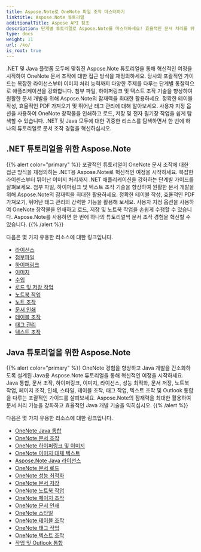 ```yaml
---
title: Aspose.Note로 OneNote 파일 조작 마스터하기
linktitle: Aspose.Note 튜토리얼
additionalTitle: Aspose API 참조
description: 단계별 튜토리얼로 Aspose.Note를 마스터하세요! 효율적인 문서 처리를 위해 프로그래밍 방식으로 OneNote 파일을 조작하는 방법을 알아보세요.
type: docs
weight: 11
url: /ko/
is_root: true
---
```


.NET 및 Java 플랫폼 모두에 맞춰진 Aspose.Note 튜토리얼을 통해 혁신적인 여정을 시작하여 OneNote 문서 조작에 대한 접근 방식을 재정의하세요. 당사의 포괄적인 가이드는 복잡한 라이선스부터 이미지 처리 능력까지 다양한 주제를 다루는 단계별 통찰력으로 애플리케이션을 강화합니다. 첨부 파일, 하이퍼링크 및 텍스트 조작 기술을 향상하여 원활한 문서 개발을 위해 Aspose.Note의 잠재력을 최대한 활용하세요. 정확한 테이블 작성, 효율적인 PDF 가져오기 및 뛰어난 태그 관리에 대해 알아보세요. 사용자 지정 옵션을 사용하여 OneNote 창작물을 인쇄하고 로드, 저장 및 전자 필기장 작업을 쉽게 탐색할 수 있습니다. .NET 및 Java 모두에 대한 귀중한 리소스를 탐색하면서 한 번에 하나의 튜토리얼로 문서 조작 경험을 혁신하십시오.

## .NET 튜토리얼을 위한 Aspose.Note
{{% alert color="primary" %}}
포괄적인 튜토리얼이 OneNote 문서 조작에 대한 접근 방식을 재정의하는 .NET용 Aspose.Note로 혁신적인 여정을 시작하세요. 복잡한 라이센스부터 뛰어난 이미지 처리까지 .NET 애플리케이션을 강화하는 단계별 가이드를 살펴보세요. 첨부 파일, 하이퍼링크 및 텍스트 조작 기술을 향상하여 원활한 문서 개발을 위해 Aspose.Note의 잠재력을 최대한 활용하세요. 정확한 테이블 작성, 효율적인 PDF 가져오기, 뛰어난 태그 관리의 강력한 기능을 활용해 보세요. 사용자 지정 옵션을 사용하여 OneNote 창작물을 인쇄하고 로드, 저장 및 노트북 작업을 손쉽게 수행할 수 있습니다. Aspose.Note를 사용하면 한 번에 하나의 튜토리얼씩 문서 조작 경험을 혁신할 수 있습니다.
{{% /alert %}}

다음은 몇 가지 유용한 리소스에 대한 링크입니다.
 
- [라이선스](./net/licensing/)
- [첨부파일](./net/attachments/)
- [하이퍼링크](./net/hyperlinks/)
- [이미지](./net/images/)
- [수입](./net/import/)
- [로드 및 저장 작업](./net/loading-and-saving-operations/)
- [노트북 작업](./net/notebook-operations/)
- [노트 조작](./net/note-manipulation/)
- [문서 인쇄](./net/printing-document/)
- [테이블 조작](./net/table-manipulation/)
- [태그 관리](./net/tag-management/)
- [텍스트 조작](./net/text-manipulation/)

## Java 튜토리얼을 위한 Aspose.Note
{{% alert color="primary" %}}
OneNote 경험을 향상하고 Java 개발을 간소화하도록 설계된 Java용 Aspose.Note 튜토리얼을 통해 혁신적인 여정을 시작하세요. Java 통합, 문서 조작, 하이퍼링크, 이미지, 라이선스, 성능 최적화, 문서 저장, 노트북 작업, 페이지 조작, 인쇄, 스타일, 테이블 조작, 태그 작업, 텍스트 조작 및 Outlook 통합을 다루는 포괄적인 가이드를 살펴보세요. Aspose.Note의 잠재력을 최대한 활용하여 문서 처리 기능을 강화하고 효율적인 Java 개발 기술을 익히십시오. 
{{% /alert %}}

다음은 몇 가지 유용한 리소스에 대한 링크입니다.
 
- [OneNote Java 통합](./java/onenote-java-integration/)
- [OneNote 문서 조작](./java/onenote-document-manipulation/)
- [OneNote 하이퍼링크 및 이미지](./java/onenote-hyperlinks-images/)
- [OneNote 이미지 대체 텍스트](./java/onenote-image-alternative-text/)
- [Aspose.Note Java 라이선스](./java/licensing-java/)
- [OneNote 문서 로드](./java/onenote-document-loading/)
- [OneNote 성능 최적화](./java/onenote-performance-optimization/)
- [OneNote 문서 저장](./java/onenote-document-saving/)
- [OneNote 노트북 작업](./java/onenote-notebook-operations/)
- [OneNote 페이지 조작](./java/onenote-page-manipulation/)
- [OneNote 문서 인쇄](./java/onenote-printing-documents/)
- [OneNote 스타일](./java/onenote-styles/)
- [OneNote 테이블 조작](./java/onenote-table-manipulation/)
- [OneNote 태그 작업](./java/onenote-tag-operations/)
- [OneNote 텍스트 조작](./java/onenote-text-manipulation/)
- [작업 및 Outlook 통합](./java/task-and-outlook-integration/)
